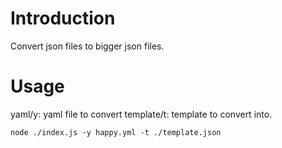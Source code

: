 # Introduction 
Convert json files to bigger json files.

# Usage
yaml/y: yaml file to convert
template/t: template to convert into.

```
node ./index.js -y happy.yml -t ./template.json
```